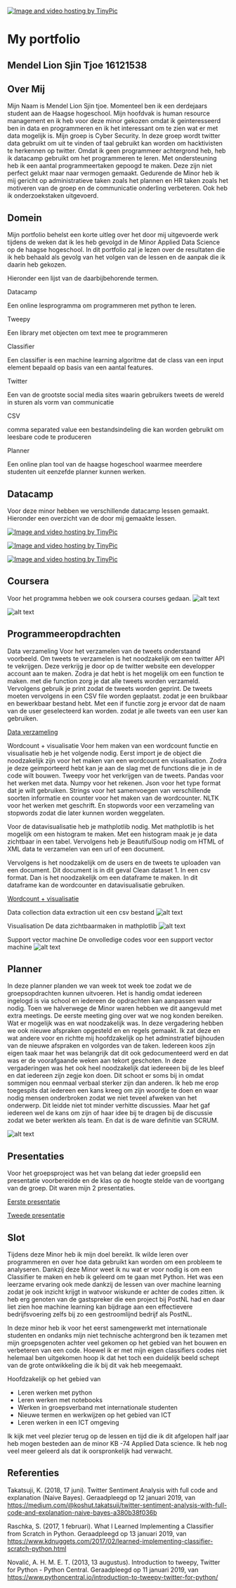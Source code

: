<a href="http://nl.tinypic.com?ref=ifn2v9" target="_blank"><img src="http://i65.tinypic.com/ifn2v9.jpg" border="0" alt="Image and video hosting by TinyPic"></a>

# My portfolio 

## Mendel Lion Sjin Tjoe 16121538


## Over Mij
Mijn Naam is Mendel Lion Sjin tjoe.
Momenteel ben ik een derdejaars student aan de Haagse hogeschool. Mijn hoofdvak is human resource management en ik heb voor deze minor gekozen omdat ik geinteresseerd ben in data en programmeren en ik het interessant om te zien wat er met data mogelijk is. Mijn groep is Cyber Security. In deze groep wordt twitter data gebruikt om uit te vinden of taal gebruikt kan worden om hacktivisten te herkennen op twitter. Omdat ik geen programmeer achtergrond heb, heb ik datacamp gebruikt om het programmeren te leren. Met ondersteuning heb ik een aantal programmeertaken gepoogd te maken. Deze zijn niet perfect gelukt maar naar vermogen gemaakt. Gedurende de Minor heb ik mij gericht op administratieve taken zoals het plannen en HR taken zoals het motiveren van de groep en de communicatie onderling verbeteren. Ook heb ik onderzoekstaken uitgevoerd.

## Domein
Mijn portfolio behelst een korte uitleg over het door mij uitgevoerde werk tijdens de weken dat ik les heb gevolgd in de Minor Applied Data Science op de haagse hogeschool. In dit portfolio zal je lezen over de resultaten die ik heb behaald als gevolg van het volgen van de lessen en de aanpak die ik daarin heb gekozen. 

Hieronder een lijst van de daarbijbehorende termen.

Datacamp

Een online lesprogramma om programmeren met python te leren.

Tweepy

Een library met objecten om text mee te programmeren

Classifier

Een classifier is een machine learning algoritme dat de class van een input element bepaald op basis van een aantal features.

Twitter

Een van de grootste social media sites waarin gebruikers tweets de wereld in sturen als vorm van communicatie

CSV

comma separated value een bestandsindeling die kan worden gebruikt om leesbare code te produceren

Planner

Een online plan tool van de haagse hogeschool waarmee meerdere studenten uit eenzefde planner kunnen werken.



## Datacamp

Voor deze minor hebben we verschillende datacamp lessen gemaakt. Hieronder een overzicht van de door mij gemaakte lessen.

<a href="http://nl.tinypic.com?ref=qzf05s" target="_blank"><img src="http://i66.tinypic.com/qzf05s.jpg" border="0" alt="Image and video hosting by TinyPic"></a>

<a href="http://nl.tinypic.com?ref=4ugdap" target="_blank"><img src="http://i66.tinypic.com/4ugdap.jpg" border="0" alt="Image and video hosting by TinyPic"></a>

<a href="http://nl.tinypic.com?ref=14pdop" target="_blank"><img src="http://i63.tinypic.com/14pdop.jpg" border="0" alt="Image and video hosting by TinyPic"></a>

## Coursera 
Voor het programma hebben we ook coursera courses gedaan.
![alt text](https://github.com/Lione2/classfier-1/blob/master/Coursera%20courses%202.jpg)

![alt text](https://github.com/Lione2/classfier-1/blob/master/coursera%2022.jpg)

## Programmeeropdrachten

Data verzameling
Voor het verzamelen van de tweets onderstaand voorbeeld.
Om tweets te verzamelen is het noodzakelijk om een twitter API te vekrijgen. Deze verkrijg je door op de twitter website een developper account aan te maken. Zodra je dat hebt is het mogelijk om een function te maken. met die function zorg je dat alle tweets worden verzameld. Vervolgens gebruik je print zodat de tweets worden geprint. De tweets moeten vervolgens in een CSV file worden geplaatst. zodat je een bruikbaar en bewerkbaar bestand hebt. Met een if functie zorg je ervoor dat de naam van de user geselecteerd kan worden. zodat je alle tweets van een user kan gebruiken.

[Data verzameling](https://github.com/Lione2/classfier-1/blob/master/Mendel%20new%20.pdf)

Wordcount + visualisatie
Voor hem maken van een wordcount functie en visualisatie heb je het volgende nodig. Eerst import je de object die noodzakelijk zijn voor het maken van een wordcount en visualisation. Zodra je deze geimporteerd hebt kan je aan de slag met de functions die je in de code wilt bouwen. Tweepy voor het verkrijgen van de tweets. Pandas voor het werken met data. Numpy voor het rekenen. Json voor het type format dat je wilt gebruiken. Strings voor het samenvoegen van verschillende soorten informatie en counter voor het maken van de wordcounter. NLTK voor het werken met geschrift. En stopwords voor een verzameling van stopwords zodat die later kunnen worden weggelaten. 

Voor de datavisualisatie heb je mathplotlib nodig. Met mathplotlib is het mogelijk om een histogram te maken. Met een histogram maak je je data zichtbaar in een tabel. Vervolgens heb je BeautifulSoup nodig om HTML of XML data te verzamelen van een url of een document.

Vervolgens is het noodzakelijk om de users en de tweets te uploaden van een document. Dit document is in dit geval Clean dataset 1. In een csv format. Dan is het noodzakelijk om een dataframe te maken. In dit dataframe kan de wordcounter en datavisualisatie gebruiken. 

[Wordcount + visualisatie](https://github.com/Lione2/classfier-1/blob/master/Words_count_csv_MENDEL.pdf)

Data collection
data extraction uit een csv bestand
![alt text](https://github.com/Lione2/classfier-1/blob/master/collecting%20the%20data%20from%20CSV.jpg)

Visualisation
De data zichtbaarmaken in mathplotlib
![alt text](https://github.com/Lione2/classfier-1/blob/master/visualisation%202.jpg)

Support vector machine
De onvolledige codes voor een support vector machine
![alt text](https://github.com/Lione2/classfier-1/blob/master/Support%20Vector%20machine.jpg)

## Planner
In deze planner planden we van week tot week toe zodat we de groepsopdrachten kunnen uitvoeren. Het is handig omdat iedereen ingelogd is via school en iedereen de opdrachten kan aanpassen waar nodig. Toen we halverwege de Minor waren hebben we dit aangevuld met extra meetings. De eerste meeting ging over wat we nog konden bereiken. Wat er mogelijk was en wat noodzakelijk was. In deze vergadering hebben we ook nieuwe afspraken opgesteld en en regels gemaakt. Ik zat deze en wat andere voor en richtte mij hoofdzakelijk op het adminstratief bijhouden van de nieuwe afspraken en volgordes van de taken. Iedereen koos zijn eigen taak maar het was belangrijk dat dit ook gedocumenteerd werd en dat was er de voorafgaande weken aan tekort geschoten. In deze vergaderingen was het ook heel noodzakelijk dat iedereeen bij de les bleef en dat iedereen zijn zegje kon doen. Dit schoot er soms bij in omdat sommigen nou eenmaal verbaal sterker zijn dan anderen. Ik heb me erop toegespits dat iedereen een kans kreeg om zijn woordje te doen en waar nodig mensen onderbroken zodat we niet teveel afweken van het onderwerp. Dit leidde niet tot minder verhitte discussies. Maar het gaf iedereen wel de kans om zijn of haar idee bij te dragen bij de discussie zodat we beter werkten als team. En dat is de ware definitie van SCRUM.

![alt text](https://github.com/Lione2/classfier-1/blob/master/planner%20school.jpg)

## Presentaties

Voor het groepsproject was het van belang dat ieder groepslid een presentatie voorbereidde en de klas op de hoogte stelde van de voortgang van de groep. Dit waren mijn 2 presentaties. 


[Eerste presentatie](https://github.com/Lione2/classfier-1/blob/master/cybersecurity_week%204.pdf)

[Tweede presentatie](https://github.com/Lione2/classfier-1/blob/master/cybersecurity_week%2010.pdf)


## Slot
Tijdens deze Minor heb ik mijn doel bereikt. Ik wilde leren over programmeren en over hoe data gebruikt kan worden om een probleem te analyseren. Dankzij deze Minor weet ik nu wat er voor nodig is om een Classifier te maken en heb ik geleerd om te gaan met Python. Het was een leerzame ervaring ook mede dankzij de lessen van over machine learning zodat je ook inzicht krijgt in watvoor wiskunde er achter de codes zitten. ik heb erg genoten van de gastspreker die een project bij PostNL had en daar liet zien hoe machine learning kan bijdrage aan een effectievere bedrijfsvoering zelfs bij zo een gestroomlijnd bedrijf als PostNL.

In deze minor heb ik voor het eerst samengewerkt met internationale studenten en ondanks mijn niet technische achtergrond ben ik tezamen met mijn groepsgenoten achter veel gekomen op het gebied van het bouwen en verbeteren van een code. Hoewel ik er met mijn eigen classifiers codes niet helemaal ben uitgekomen hoop ik dat het toch een duidelijk beeld schept van de grote ontwikkeling die ik bij dit vak heb meegemaakt. 

Hoofdzakelijk op het gebied van
- Leren werken met python
- Leren werken met notebooks 
- Werken in groepsverband met internationale studenten 
- Nieuwe termen en werkwijzen op het gebied van ICT
- Leren werken in een ICT omgeving

Ik kijk met veel plezier terug op de lessen en tijd die ik dit afgelopen half jaar heb mogen besteden aan de minor KB -74 Applied Data science. Ik heb nog veel meer geleerd als dat ik oorspronkelijk had verwacht.


## Referenties

Takatsuji, K. (2018, 17 juni). Twitter Sentiment Analysis with full code and explanation (Naive Bayes). Geraadpleegd op 12 januari 2019, van https://medium.com/@koshut.takatsuji/twitter-sentiment-analysis-with-full-code-and-explanation-naive-bayes-a380b38f036b

Raschka, S. (2017, 1 februari). What I Learned Implementing a Classifier from Scratch in Python. Geraadpleegd op 13 januari 2019, van https://www.kdnuggets.com/2017/02/learned-implementing-classifier-scratch-python.html

Novalić, A. H. M. E. T. (2013, 13 augustus). Introduction to tweepy, Twitter for Python - Python Central. Geraadpleegd op 11 januari 2019, van https://www.pythoncentral.io/introduction-to-tweepy-twitter-for-python/




